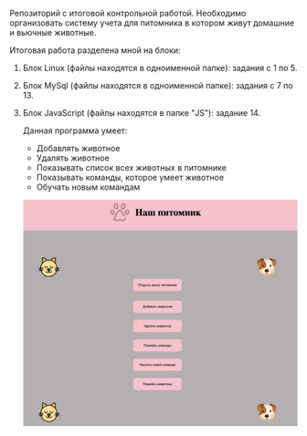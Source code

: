 Репозиторий с итоговой контрольной работой.
Необходимо организовать систему учета для питомника в котором живут домашние и вьючные животные.

Итоговая работа разделена мной на блоки: 
1. Блок Linux (файлы находятся в одноименной папке): задания с 1 по 5.
2. Блок MySql (файлы находятся в одноименной папке): задания с 7 по 13.
3. Блок JavaScript (файлы находятся в папке "JS"): задание 14.


    Данная программа умеет:
    + Добавлять животное
    + Удалять животное
    + Показывать список всех животных в питомнике
    + Показывать команды, которое умеет животное 
    + Обучать новым командам


    ![photo](./maket.png)

